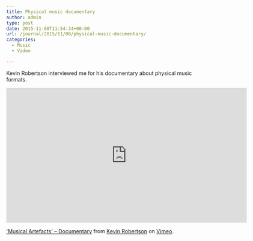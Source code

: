 ```yaml
---
title: Physical music documentary
author: admin
type: post
date: 2015-11-08T11:54:34+00:00
url: /journal/2015/11/08/physical-music-documentary/
categories:
  - Music
  - Video

---
```

Kevin Robertson interviewed me for his documentary about physical music formats.

<iframe src="https://player.vimeo.com/video/140301425" width="640" height="360" frameborder="0" webkitallowfullscreen mozallowfullscreen allowfullscreen></iframe>

['Musical Artefacts' &#8211; Documentary][1] from [Kevin Robertson][2] on [Vimeo][3].

 [1]: https://vimeo.com/140301425
 [2]: https://vimeo.com/kev417
 [3]: https://vimeo.com